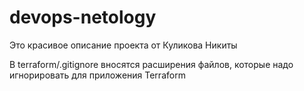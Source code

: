 # devops-netology

Это красивое описание проекта от Куликова Никиты


В terraform/.gitignore вносятся расширения файлов, которые надо игнорировать для приложения Terraform 
